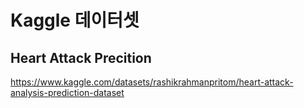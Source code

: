# Kaggle 데이터셋 
## Heart Attack Precition

https://www.kaggle.com/datasets/rashikrahmanpritom/heart-attack-analysis-prediction-dataset
